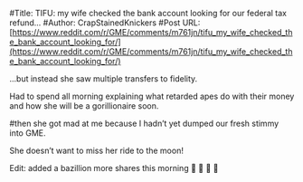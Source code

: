 #Title: TIFU: my wife checked the bank account looking for our federal tax refund...
#Author: CrapStainedKnickers
#Post URL: [https://www.reddit.com/r/GME/comments/m761jn/tifu_my_wife_checked_the_bank_account_looking_for/](https://www.reddit.com/r/GME/comments/m761jn/tifu_my_wife_checked_the_bank_account_looking_for/)


...but instead she saw multiple transfers to fidelity. 

Had to spend all morning explaining what retarded apes do with their money and how she will be a gorillionaire soon. 

#then she got mad at me because I hadn’t yet dumped our fresh stimmy into GME. 

She doesn’t want to miss her ride to the moon!

Edit: added a bazillion more shares this morning 💎 🙌 🚀 🌙